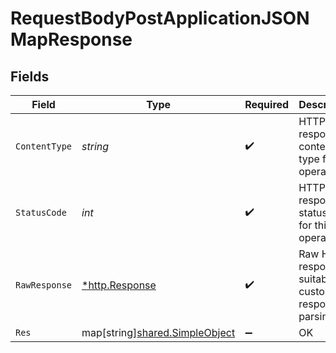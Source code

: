 # RequestBodyPostApplicationJSONMapResponse


## Fields

| Field                                                                        | Type                                                                         | Required                                                                     | Description                                                                  | Example                                                                      |
| ---------------------------------------------------------------------------- | ---------------------------------------------------------------------------- | ---------------------------------------------------------------------------- | ---------------------------------------------------------------------------- | ---------------------------------------------------------------------------- |
| `ContentType`                                                                | *string*                                                                     | :heavy_check_mark:                                                           | HTTP response content type for this operation                                |                                                                              |
| `StatusCode`                                                                 | *int*                                                                        | :heavy_check_mark:                                                           | HTTP response status code for this operation                                 |                                                                              |
| `RawResponse`                                                                | [*http.Response](https://pkg.go.dev/net/http#Response)                       | :heavy_check_mark:                                                           | Raw HTTP response; suitable for custom response parsing                      |                                                                              |
| `Res`                                                                        | map[string][shared.SimpleObject](../../../pkg/models/shared/simpleobject.md) | :heavy_minus_sign:                                                           | OK                                                                           | {"mapElem1":"...","mapElem2":"..."}                                          |